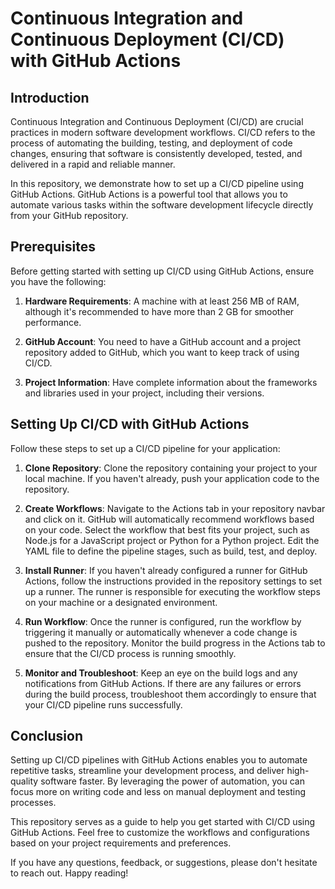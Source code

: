 # Continuous Integration and Continuous Deployment (CI/CD) with GitHub Actions

## Introduction

Continuous Integration and Continuous Deployment (CI/CD) are crucial practices in modern software development workflows. CI/CD refers to the process of automating the building, testing, and deployment of code changes, ensuring that software is consistently developed, tested, and delivered in a rapid and reliable manner.

In this repository, we demonstrate how to set up a CI/CD pipeline using GitHub Actions. GitHub Actions is a powerful tool that allows you to automate various tasks within the software development lifecycle directly from your GitHub repository.

## Prerequisites

Before getting started with setting up CI/CD using GitHub Actions, ensure you have the following:

1. **Hardware Requirements**: A machine with at least 256 MB of RAM, although it's recommended to have more than 2 GB for smoother performance.

2. **GitHub Account**: You need to have a GitHub account and a project repository added to GitHub, which you want to keep track of using CI/CD.

3. **Project Information**: Have complete information about the frameworks and libraries used in your project, including their versions.

## Setting Up CI/CD with GitHub Actions

Follow these steps to set up a CI/CD pipeline for your application:

1. **Clone Repository**: Clone the repository containing your project to your local machine. If you haven't already, push your application code to the repository.

2. **Create Workflows**: Navigate to the Actions tab in your repository navbar and click on it. GitHub will automatically recommend workflows based on your code. Select the workflow that best fits your project, such as Node.js for a JavaScript project or Python for a Python project. Edit the YAML file to define the pipeline stages, such as build, test, and deploy.

3. **Install Runner**: If you haven't already configured a runner for GitHub Actions, follow the instructions provided in the repository settings to set up a runner. The runner is responsible for executing the workflow steps on your machine or a designated environment.

4. **Run Workflow**: Once the runner is configured, run the workflow by triggering it manually or automatically whenever a code change is pushed to the repository. Monitor the build progress in the Actions tab to ensure that the CI/CD process is running smoothly.

5. **Monitor and Troubleshoot**: Keep an eye on the build logs and any notifications from GitHub Actions. If there are any failures or errors during the build process, troubleshoot them accordingly to ensure that your CI/CD pipeline runs successfully.


## Conclusion

Setting up CI/CD pipelines with GitHub Actions enables you to automate repetitive tasks, streamline your development process, and deliver high-quality software faster. By leveraging the power of automation, you can focus more on writing code and less on manual deployment and testing processes.

This repository serves as a guide to help you get started with CI/CD using GitHub Actions. Feel free to customize the workflows and configurations based on your project requirements and preferences.

If you have any questions, feedback, or suggestions, please don't hesitate to reach out. Happy reading!
